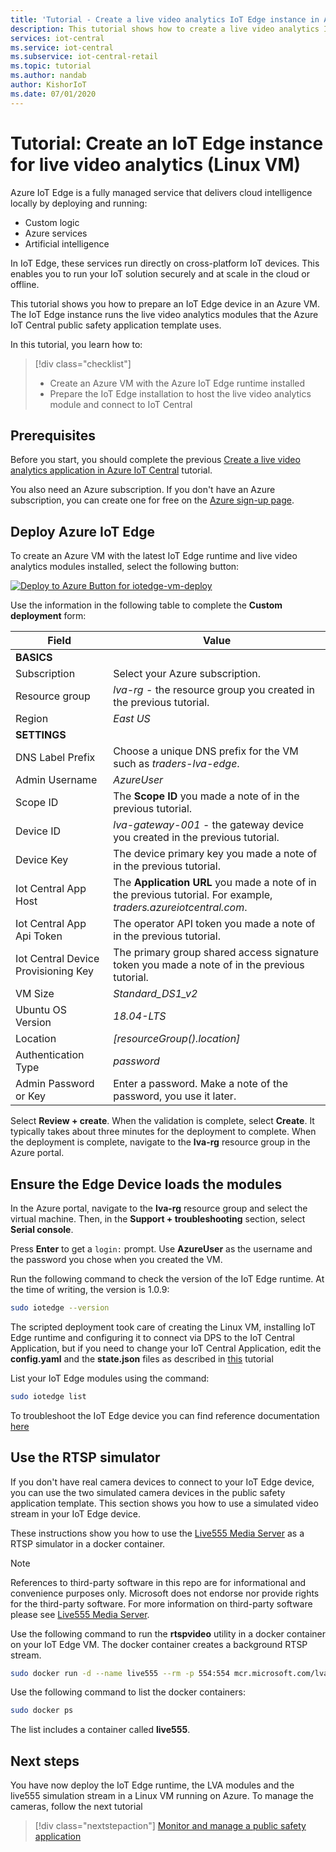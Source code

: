 ```yaml
---
title: 'Tutorial - Create a live video analytics IoT Edge instance in Azure IoT Central (Linux VM)'
description: This tutorial shows how to create a live video analytics IoT Edge instance to use with the public safety application template.
services: iot-central
ms.service: iot-central
ms.subservice: iot-central-retail
ms.topic: tutorial
ms.author: nandab
author: KishorIoT
ms.date: 07/01/2020
---
```

# Tutorial: Create an IoT Edge instance for live video analytics (Linux VM)

Azure IoT Edge is a fully managed service that delivers cloud intelligence locally by deploying and running:

* Custom logic
* Azure services
* Artificial intelligence

In IoT Edge, these services run directly on cross-platform IoT devices. This enables you to run your IoT solution securely and at scale in the cloud or offline.

This tutorial shows you how to prepare an IoT Edge device in an Azure VM. The IoT Edge instance runs the live video analytics modules that the Azure IoT Central public safety application template uses.

In this tutorial, you learn how to:
> [!div class="checklist"]
> * Create an Azure VM with the Azure IoT Edge runtime installed
> * Prepare the IoT Edge installation to host the live video analytics module and connect to IoT Central

## Prerequisites

Before you start, you should complete the previous [Create a live video analytics application in Azure IoT Central](./tutorial-public-safety-create-app.md) tutorial.

You also need an Azure subscription. If you don't have an Azure subscription, you can create one for free on the [Azure sign-up page](https://aka.ms/createazuresubscription).

## Deploy Azure IoT Edge

To create an Azure VM with the latest IoT Edge runtime and live video analytics modules installed, select the following button:

<!-- TODO:  Update link when repo is live -->

[![Deploy to Azure Button for iotedge-vm-deploy](https://aka.ms/deploytoazurebutton)](https://portal.azure.com/#create/Microsoft.Template/uri/https%3A%2F%2Fraw.githubusercontent.com%2Fsseiber%2Flva-gateway%2Fmaster%2Fvm_deploy%2FedgeModuleVMDeploy.json)

Use the information in the following table to complete the **Custom deployment** form:

| Field | Value |
| ----- | ----- |
| **BASICS**| |
| Subscription | Select your Azure subscription. |
| Resource group | *lva-rg* - the resource group you created in the previous tutorial. |
| Region       | *East US* |
| **SETTINGS** | |
| DNS Label Prefix | Choose a unique DNS prefix for the VM such as *traders-lva-edge*. |
| Admin Username | *AzureUser* |
| Scope ID | The **Scope ID** you made a note of in the previous tutorial. |
| Device ID | *lva-gateway-001* - the gateway device you created in the previous tutorial. |
| Device Key | The device primary key you made a note of in the previous tutorial. |
| Iot Central App Host | The **Application URL** you made a note of in the previous tutorial. For example, *traders.azureiotcentral.com*. |
| Iot Central App Api Token | The operator API token you made a note of in the previous tutorial. |
| Iot Central Device Provisioning Key | The primary group shared access signature token you made a note of in the previous tutorial. |
| VM Size | *Standard_DS1_v2* |
| Ubuntu OS Version | *18.04-LTS* |
| Location | *[resourceGroup().location]* |
| Authentication Type | *password* |
| Admin Password or Key | Enter a password. Make a note of the password, you use it later. |

Select **Review + create**. When the validation is complete, select **Create**. It typically takes about three minutes for the deployment to complete. When the deployment is complete, navigate to the **lva-rg** resource group in the Azure portal.

## Ensure the Edge Device loads the modules

In the Azure portal, navigate to the **lva-rg** resource group and select the virtual machine. Then, in the **Support + troubleshooting** section, select **Serial console**.

Press **Enter** to get a `login:` prompt. Use **AzureUser** as the username and the password you chose when you created the VM.

Run the following command to check the version of the IoT Edge runtime. At the time of writing, the version is 1.0.9:

```bash
sudo iotedge --version
```

The scripted deployment took care of creating the Linux VM, installing IoT Edge runtime and configuring it to connect via DPS to the IoT Central Application, but if you need to change your IoT Central Application, edit the **config.yaml** and the **state.json** files as described in [this](tutorial-public-safety-iot-edge-nuc.md) tutorial

List your IoT Edge modules using the command:

```bash
sudo iotedge list
```

To troubleshoot the IoT Edge device you can find reference documentation [here](https://docs.microsoft.com/en-us/azure/iot-edge/troubleshoot)

## Use the RTSP simulator

If you don't have real camera devices to connect to your IoT Edge device, you can use the two simulated camera devices in the public safety application template. This section shows you how to use a simulated video stream in your IoT Edge device.

These instructions show you how to use the [Live555 Media Server](http://www.live555.com/mediaServer/) as a RTSP simulator in a docker container.

> [!NOTE]
> References to third-party software in this repo are for informational and convenience purposes only. Microsoft does not endorse nor provide rights for the third-party software. For more information on third-party software please see [Live555 Media Server](http://www.live555.com/mediaServer/).

Use the following command to run the **rtspvideo** utility in a docker container on your IoT Edge VM. The docker container creates a background RTSP stream.

```bash
sudo docker run -d --name live555 --rm -p 554:554 mcr.microsoft.com/lva-utilities/rtspsim-live555:1.2
```

Use the following command to list the docker containers:

```bash
sudo docker ps
```

The list includes a container called **live555**.

## Next steps

You have now deploy the IoT Edge runtime, the LVA modules and the live555 simulation stream in a Linux VM running on Azure.
To manage the cameras, follow the next tutorial

> [!div class="nextstepaction"]
> [Monitor and manage a public safety application](./tutorial-public-safety-manage.md)

